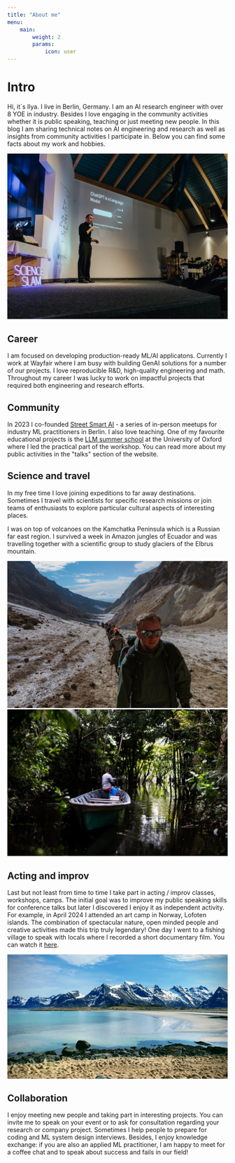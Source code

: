 ```yaml
---
title: "About me"
menu:
    main:
        weight: 2
        params: 
            icon: user
---
```

# Intro

Hi, it`s Ilya. I live in Berlin, Germany. I am an AI research engineer with over 8 YOE in industry. Besides I love engaging in the community activities whether it is public speaking, teaching or just meeting new people. In this blog I am sharing technical notes on AI engineering and research as well as insights from community activities I participate in. Below you can find some facts about my work and hobbies.

![Sci-pop talk about language models during Science Slam Berlin](science_slam.jpg)

## Career 

I am focused on developing production-ready ML/AI applicatons. Currently I work at Wayfair where I am busy with building GenAI solutions for a number of our projects. I love reproducible R&D, high-quality engineering and math. Throughout my career I was lucky to work on impactful projects that required both engineering and research efforts. 

## Community

 In 2023 I co-founded [Street Smart AI](https://www.meetup.com/street-smart-ai-berlin-meetup/) - a series of in-person meetups for industry ML practitioners in Berlin. I also love teaching. One of my favourite educational projects is the [LLM summer school](https://www.llmsforsocialsciene.dev/) at the University of Oxford where I led the practical part of the workshop. You can read more about my public activities in the "talks" section of the website.

## Science and travel

In my free time I love joining expeditions to far away destinations. Sometimes I travel with scientists for specific research missions or join teams of enthusiasts to explore particular cultural aspects of interesting places. 

I was on top of volcanoes on the Kamchatka Peninsula which is a Russian far east region. I survived a week in Amazon jungles of Ecuador and was travelling together with a scientific group to study glaciers of the Elbrus mountain.

![Road to the Volcano, Kamchatka](kamchatka.jpg) ![Somewhere inside the Amazonian rainforest](amazonia.jpeg)

## Acting and improv

Last but not least from time to time I take part in acting / improv classes, workshops, camps. The initial goal was to improve my public speaking skills for conference talks but later I discovered I enjoy it as independent activity. For example, in April 2024 I attended an art camp in Norway, Lofoten islands. The combination of spectacular nature, open minded people and creative activities made this trip truly legendary! One day I went to a fishing village to speak with locals where I recorded a short documentary film. You can watch it [here](https://youtu.be/KXiPtvKhK3E).

![Every single picture made in Lofoten looks like a piece of art.](lofoten.jpg)

## Collaboration

I enjoy meeting new people and taking part in interesting projects. You can invite me to speak on your event or to ask for consultation regarding your research or company project. Sometimes I help people to prepare for coding and ML system design interviews. Besides, I enjoy knowledge exchange: if you are also an applied ML practitioner, I am happy to meet for a coffee chat and to speak about success and fails in our field!
